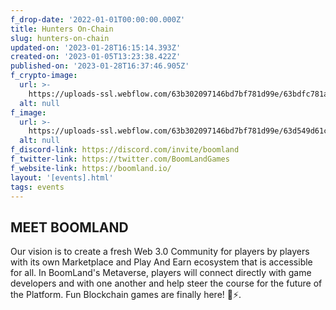 ```yaml
---
f_drop-date: '2022-01-01T00:00:00.000Z'
title: Hunters On-Chain
slug: hunters-on-chain
updated-on: '2023-01-28T16:15:14.393Z'
created-on: '2023-01-05T13:23:38.422Z'
published-on: '2023-01-28T16:37:46.905Z'
f_crypto-image:
  url: >-
    https://uploads-ssl.webflow.com/63b302097146bd7bf781d99e/63bdfc781a4aac8be2c76574_9297460_polygon_blockchain_coins_cryptocurrency_crypto_icon.svg
  alt: null
f_image:
  url: >-
    https://uploads-ssl.webflow.com/63b302097146bd7bf781d99e/63d549d61c71e023dbeef7bc_Capturerr.JPG
  alt: null
f_discord-link: https://discord.com/invite/boomland
f_twitter-link: https://twitter.com/BoomLandGames
f_website-link: https://boomland.io/
layout: '[events].html'
tags: events
---
```


MEET BOOMLAND
-------------

Our vision is to create a fresh Web 3.0 Community for players by players with its own Marketplace and Play And Earn ecosystem that is accessible for all. In BoomLand's Metaverse, players will connect directly with game developers and with one another and help steer the course for the future of the Platform. Fun Blockchain games are finally here! 🤟⚡️.

‍
